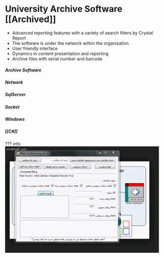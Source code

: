# University Archive Software [[Archived]]

* Advanced reporting features with a variety of search filters by Crystal Report
* The software is under the network within the organization
* User friendly interface
* Dynamics in content presentation and reporting
* Archive files with serial number and barcode
 
 
##### Archive Software
 
##### Network

##### SqlServer

##### Socket

##### Windows

##### [[C#]]

??? info
    ![Sales Photo](../../assets/attachments/uni-net.gif)